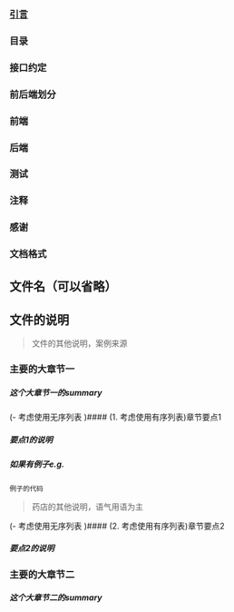 ### [引言](https://github.com/weiceng1sheng/restful-design/edit/dev/doc/引言.md)
> 

### 目录
> 

### 接口约定
> 

### 前后端划分
> 

### 前端
> 

### 后端
> 

### 测试
> 

### 注释
> 

### 感谢
> 

### 文档格式
> 

## 文件名（可以省略）
文件的说明
--------------------
> 文件的其他说明，案例来源
### 主要的大章节一
##### 这个大章节一的summary

(- 考虑使用无序列表 )#### (1. 考虑使用有序列表)章节要点1
##### 要点1的说明
##### 如果有例子e.g.
```
例子的代码
```
> 药店的其他说明，语气用语为主

(- 考虑使用无序列表 )#### (2. 考虑使用有序列表)章节要点2
##### 要点2的说明

### 主要的大章节二
##### 这个大章节二的summary
